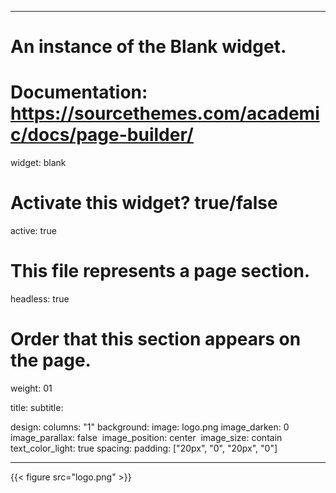 
---
# An instance of the Blank widget.
# Documentation: https://sourcethemes.com/academic/docs/page-builder/
widget: blank

# Activate this widget? true/false
active: true

# This file represents a page section.
headless: true

# Order that this section appears on the page.
weight: 01

title:
subtitle:

design:
  columns: "1"
  background:
    image: logo.png
  image_darken: 0
​    image_parallax: false
​    image_position: center
​    image_size: contain
​    text_color_light: true
  spacing:
  padding: ["20px", "0", "20px", "0"]

---

{{< figure src="logo.png" >}}

